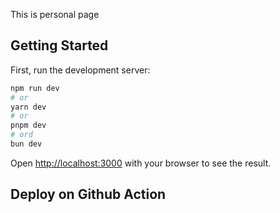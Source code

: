 This is personal page
## Getting Started
First, run the development server:
```bash
npm run dev
# or
yarn dev
# or
pnpm dev
# ord
bun dev
```
Open [http://localhost:3000](http://localhost:3000) with your browser to see the result.
## Deploy on Github Action

